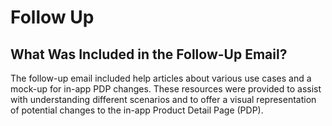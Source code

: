 # Follow Up

## What Was Included in the Follow-Up Email?

The follow-up email included help articles about various use cases and a mock-up for in-app PDP changes. These resources were provided to assist with understanding different scenarios and to offer a visual representation of potential changes to the in-app Product Detail Page (PDP).